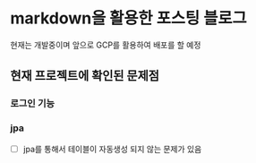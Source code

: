 # markdown을 활용한 포스팅 블로그
현재는 개발중이며 앞으로 GCP를 활용하여 배포를 할 예정




## 현재 프로젝트에 확인된 문제점
### 로그인 기능

### jpa
- [ ] jpa를 통해서 테이블이 자동생성 되지 않는 문제가 있음
